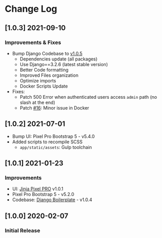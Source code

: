 # Change Log

## [1.0.3] 2021-09-10
### Improvements & Fixes

- Bump Django Codebase to [v1.0.5](https://github.com/app-generator/boilerplate-code-django/releases)
  - Dependencies update (all packages)
  - Use Django==3.2.6 (latest stable version)
  - Better Code formatting
  - Improved Files organization
  - Optimize imports
  - Docker Scripts Update 
- Fixes: 
  - Patch 500 Error when authenticated users access `admin` path (no slash at the end)
  - Patch [#16](https://github.com/app-generator/boilerplate-code-django-dashboard/issues/16): Minor issue in Docker 

## [1.0.2] 2021-07-01

- Bump UI: Pixel Pro Bootstrap 5 - v5.4.0
- Added scripts to recompile SCSS
    - `app/static/assets`: Gulp toolchain

## [1.0.1] 2021-01-23
### Improvements

- UI: [Jinja Pixel PRO](https://github.com/app-generator/jinja-pixel-pro/releases) v1.0.1 
- Pixel Pro Bootstrap 5 - v5.2.0
- Codebase: [Django Boilerplate](https://github.com/app-generator/boilerplate-code-django/releases) - v1.0.4

## [1.0.0] 2020-02-07
### Initial Release
